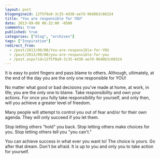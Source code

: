```yaml
---
layout: post
blogengineid: 12f5f0a9-3c35-4d38-ae7d-96d863c60324
title: "You are responsible for YOU"
date: 2013-09-08 06:32:00 -0500
comments: true
published: true
categories: ["blog", "archives"]
tags: ["Inspiration"]
redirect_from: 
  - /post/2013/09/08/You-are-responsible-for-YOU
  - /post/2013/09/08/you-are-responsible-for-you
  - /post.aspx?id=12f5f0a9-3c35-4d38-ae7d-96d863c60324
---
```

<!-- more -->

It is easy to point fingers and pass blame to others. Although, ultimately, at the end of the day you are the only one responsible for YOU!

No matter what good or bad decisions you've made at home, at work, in life; you are the only one to blame. Take responsibility and own your actions. For once you fully take responsibility for yourself, and only then, will you achieve a greater level of freedom.

Many people will attempt to control you out of fear and/or for their own agenda. They will only succeed if you let them.

Stop letting others "hold" you back. Stop letting others make choices for you. Stop letting others tell you "you can't."

You can achieve success in what ever you want to! The choice is yours. Go after that dream. Don't be afraid. It is up to you and only you to take action for yourself.
